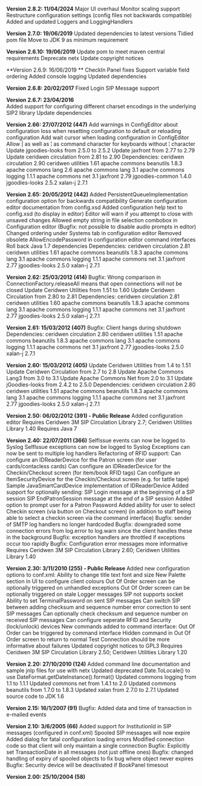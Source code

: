 **Version 2.8.2: 11/04/2024**
Major UI overhaul
Monitor scaling support
Restructure configuration settings (config files not backwards compatible)
Added and updated Loggers and LoggingHandlers

**Version 2.7.0: 19/06/2019**
Updated dependencies to latest versions
Tidied pom file
Move to JDK 9 as minimum requirement

**Version 2.6.10: 19/06/2019**
Update pom to meet maven central requirements
Deprecate netx
Update copyright notices

﻿**Version 2.6.9: 16/06/2019 **
CheckIn Panel fixes
Support variable field ordering
Added console logging
Updated dependencies

**Version 2.6.8: 20/02/2017**
Fixed Login SIP Message support

**Version 2.6.7: 23/04/2016**  
Added support for configuring different charset encodings in the underlying SIP2 library 
Update dependencies 

**Version 2.66: 27/07/2012 (447)**
Add warnings in ConfigEditor about configuration loss when resetting configuration to default or reloading configuration
Add wait cursor when loading configuration in ConfigEditor
Allow | as well as ¦ as command character for keyboards without ¦ character
Update jgoodies-looks from 2.5.0 to 2.5.2
Update jaxfront from 2.77 to 2.79
Update ceridwen circulation from 2.81 to 2.90
Dependencies: ceridwen circulation 2.90
              ceridwen utilities 1.61
              apache commons beanutils 1.8.3
              apache commons lang 2.6
              apache commons lang 3.1
              apache commons logging 1.1.1 
              apache commons net 3.1
              jaxfront 2.79
              jgoodies-common 1.4.0
              jgoodies-looks 2.5.2
              xalan-j 2.7.1

**Version 2.65: 20/05/2012 (442)**
Added PersistentQueueImplementation configuration option for backwards compatibility
Generate configuration editor documentation from config.xsd
Added configuration help text to config.xsd (to display in editor)
Editor will warn if you attempt to close with unsaved changes
Allowed empty string in file selection combobox in Configuration editor (Bugfix: not possible to disable audio prompts in editor)
Changed ordering under Systems tab in configuration editor
Removed obsolete AllowEncodePassword in configuration editor command interfaces
Roll back Java 1.7 dependencies
Dependencies: ceridwen circulation 2.81
              ceridwen utilities 1.61
              apache commons beanutils 1.8.3
              apache commons lang 3.1
              apache commons logging 1.1.1 
              apache commons net 3.1
              jaxfront 2.77
              jgoodies-looks 2.5.0
              xalan-j 2.7.1

**Version 2.62: 25/03/2012 (414)**
Bugfix: Wrong comparison in ConnectionFactory.releaseAll means that open connections will not be closed
Update Ceridwen Utilities from 1.51 to 1.60
Update Ceridwen Circulation from 2.80 to 2.81
Dependencies: ceridwen circulation 2.81
              ceridwen utilities 1.60
              apache commons beanutils 1.8.3
              apache commons lang 3.1
              apache commons logging 1.1.1 
              apache commons net 3.1
              jaxfront 2.77
              jgoodies-looks 2.5.0
              xalan-j 2.7.1

**Version 2.61: 15/03/2012 (407)**
Bugfix: Client hangs during shutdown
Dependencies: ceridwen circulation 2.80
              ceridwen utilities 1.51
              apache commons beanutils 1.8.3
              apache commons lang 3.1
              apache commons logging 1.1.1 
              apache commons net 3.1
              jaxfront 2.77
              jgoodies-looks 2.5.0
              xalan-j 2.7.1

**Version 2.60: 15/03/2012 (405)**
Update Ceridwen Utilities from 1.4 to 1.51
Update Ceridwen Circulation from 2.7 to 2.8
Update Apache Commons Lang3 from 3.0 to 3.1
Update Apache Commons Net from 2.0 to 3.1
Update jGoodies-looks from 2.4.2 to 2.5.0
Dependencies: ceridwen circulation 2.80
              ceridwen utilities 1.51
              apache commons beanutils 1.8.3
              apache commons lang 3.1
              apache commons logging 1.1.1 
              apache commons net 3.1
              jaxfront 2.77
              jgoodies-looks 2.5.0
              xalan-j 2.7.1

**Version 2.50: 06/02/2012 (391) - Public Release**
Added configuration editor
Requires Ceridwen 3M SIP Circulation Library 2.7; Ceridwen Utilities Library 1.40
Requires Java 7

**Version 2.40: 22/07/2011 (366)**
SelfIssue events can now be logged to Syslog
SelfIssue exceptions can now be logged to Syslog
Exceptions can now be sent to multiple log handlers
Refactoring of RFID support:
  Can configure an IDReaderDevice for the Patron screen (for user cards/contacless cards)
  Can configure an IDReaderDevice for the Checkin/Checkout screen (for item/book RFID tags)
  Can configure an ItemSecurityDevice for the Checkin/Checkout screen (e.g. for tattle tape)
  Sample JavaSmartCardDevice implementation of IDReaderDevice 
Added support for optionally sending:
  SIP Login message at the beginning of a SIP session
  SIP EndPatronSession message at the end of a SIP session
Added option to prompt user for a Patron Password
Added ability for user to select Checkin screen (via button on Checkout screen)
  (in addition to staff being able to select a checkin screen via the command interface)
Bugfix: sender of SMTP log handlers no longer hardcoded
Bugfix: downgraded some connection errors from log.error to log.warn since the client handles these in the background 
Bugfix: exception handlers are throttled if exceptions occur too rapidly
Bugfix: Configuration error messages more informative
Requires Ceridwen 3M SIP Circulation Library 2.60; Ceridwen Utilities Library 1.40

**Version 2.30: 3/11/2010 (255) - Public Release**
Added new configuration options to conf.xml:
  Ability to change title text font and size
  New Palette section in UI to configure client colours
  Out Of Order screen can be optionally triggered on unhandled exceptions
  Out Of Order screen can be optionally triggered on stale Logger messages
  SIP not supports socket
  Ability to set TerminalPassword on sent SIP messages
  Can switch SIP between adding checksum and sequence number error correction to sent SIP messages
  Can optionally check checksum and sequence number on received SIP messages
  Can configure seperate RFID and Security (lock/unlock) devices
New commands added to command interface:
  Out Of Order can be triggered by command interface
  Hidden command in Out Of Order screen to return to normal
  Test Connection should be more informative about failures
Updated copyright notices to GPL3
Requires Ceridwen 3M SIP Circulation Library 2.50; Ceridwen Utilities Library 1.20

**Version 2.20: 27/10/2010 (124)**
Added command line documentation and sample jnlp files for use with netx
Updated deprecated Date.ToLocale() to use DateFormat.getDateInstance().format()
Updated commons logging from 1.1 to 1.1.1
Updated commons net from 1.4.1 to 2.0
Updated commons beanutils from 1.7.0 to 1.8.3
Updated xalan from 2.7.0 to 2.7.1
Updated source code to JDK 1.6

**Version 2.15: 16/1/2007 (91)**
Bugfix: Added data and time of transaction in e-mailed events 

**Version 2.10: 3/6/2005 (66)**
Added support for InstitutionId in SIP messages (configured in conf.xml)
Spooled SIP messages will now expire
Added dialog for fatal configuration loading errors
Modified connection code so that client will only maintain a single connection
Bugfix: Explicitly set TransactionDate in all messages (not just offline ones)
Bugfix: changed handling of expiry of spooled objects to fix bug where object never expires
Bugfix: Security device will be deactivated if BookPanel timesout

**Version 2.00: 25/10/2004 (58)**
